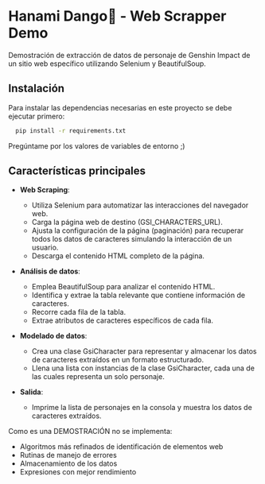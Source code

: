 
# Hanami Dango🍡 - Web Scrapper Demo

Demostración de extracción de datos de personaje de Genshin Impact de un sitio web específico utilizando Selenium y BeautifulSoup.


## Instalación

Para instalar las dependencias necesarias en este proyecto se debe ejecutar primero:

```bash
  pip install -r requirements.txt
```

Pregúntame por los valores de variables de entorno ;)
## Características principales
- **Web Scraping**:
    - Utiliza Selenium para automatizar las interacciones del navegador web.
    - Carga la página web de destino (GSI_CHARACTERS_URL).
    - Ajusta la configuración de la página (paginación) para recuperar todos los datos de caracteres simulando la interacción de un usuario.
    - Descarga el contenido HTML completo de la página.

- **Análisis de datos**:
    - Emplea BeautifulSoup para analizar el contenido HTML.
    - Identifica y extrae la tabla relevante que contiene información de caracteres.
    - Recorre cada fila de la tabla.
    - Extrae atributos de caracteres específicos de cada fila.

- **Modelado de datos**:
    - Crea una clase GsiCharacter para representar y almacenar los datos de caracteres extraídos en un formato estructurado.
    - Llena una lista con instancias de la clase GsiCharacter, cada una de las cuales representa un solo personaje.

- **Salida**:
    - Imprime la lista de personajes en la consola y muestra los datos de caracteres extraídos.

Como es una DEMOSTRACIÓN no se implementa:
- Algoritmos más refinados de identificación de elementos web
- Rutinas de manejo de errores
- Almacenamiento de los datos
- Expresiones con mejor rendimiento